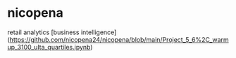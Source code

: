 # nicopena
retail analytics
[business intelligence] (https://github.com/nicopena24/nicopena/blob/main/Project_5_6%2C_warmup_3100_ulta_quartiles.ipynb)  
